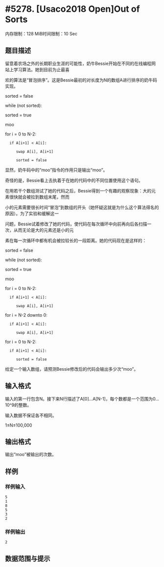 # #5278. [Usaco2018 Open]Out of Sorts

内存限制：128 MiB时间限制：10 Sec

## 题目描述

留意着农场之外的长期职业生涯的可能性，奶牛Bessie开始在不同的在线编程网站上学习算法。她到目前为止最喜

欢的算法是&ldquo;冒泡排序&rdquo;。这是Bessie最初的对长度为N的数组A进行排序的奶牛码实现。

sorted = false

while (not sorted):

   sorted = true

   moo

   for i = 0 to N-2:

      if A[i+1] < A[i]:

         swap A[i], A[i+1]

         sorted = false

显然，奶牛码中的&ldquo;moo&rdquo;指令的作用只是输出&ldquo;moo&rdquo;。

奇怪的是，Bessie看上去执着于在她的代码中的不同位置使用这个语句。

在用若干个数组测试了她的代码之后，Bessie得到一个有趣的观察现象：大的元素很快就会被拉到数组末尾，然而

小的元素需要很长时间&ldquo;冒泡&rdquo;到数组的开头（她怀疑这就是为什么这个算法得名的原因）。为了实验和缓解这一

问题，Bessie试着修改了她的代码，使代码在每次循环中向前再向后各扫描一次，从而无论是大的元素还是小的元

素在每一次循环中都有机会被拉较长的一段距离。她的代码现在是这样的：

sorted = false

while (not sorted):

   sorted = true

   moo

   for i = 0 to N-2:

      if A[i+1] < A[i]:

         swap A[i], A[i+1]

   for i = N-2 downto 0:

      if A[i+1] < A[i]:

         swap A[i], A[i+1]

   for i = 0 to N-2:

      if A[i+1] < A[i]:

         sorted = false

给定一个输入数组，请预测Bessie修改后的代码会输出多少次&ldquo;moo&rdquo;。

## 输入格式

输入的第一行包含N。接下来N行描述了A[0]&hellip;A[N-1]，每个数都是一个范围为0&hellip;10^9的整数。

输入数据不保证各不相同。

1&le;N&le;100,000

## 输出格式

输出&ldquo;moo&rdquo;被输出的次数。

## 样例

### 样例输入

    
    5
    1
    8
    5
    3
    2
    

### 样例输出

    
    2
    

## 数据范围与提示
